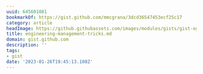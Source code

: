 ```yaml
---
uuid: 645601081
bookmarkOf: https://gist.github.com/mmcgrana/3dcd36547453ecf25c17
category: article
headImage: https://github.githubassets.com/images/modules/gists/gist-og-image.png
title: engineering-management-tricks.md
domain: gist.github.com
description: ''
tags:
- gist
date: '2023-01-26T19:45:13.108Z'
---
```



